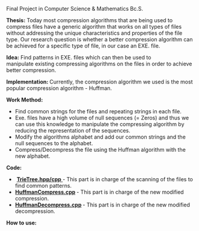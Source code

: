 <p>Final Project in Computer Science &amp; Mathematics Bc.S.</p>
<p><strong>Thesis:</strong> Today most compression algorithms that are being used to compress files have a generic algorithm that works on all types of files without addressing the unique characteristics and properties of the file type. Our research question is whether a better compression algorithm can be achieved for a specific type of file, in our case an EXE. file.</p>
<p><strong>Idea:</strong> Find patterns in EXE. files which can then be used to manipulate&nbsp;existing compressing algorithms on the files in order to achieve better compression.</p>
<p><strong>Implementation:&nbsp;</strong>Currently, the compression algorithm we used is the most popular compression algorithm - Huffman.</p>
<p><strong>Work Method:</strong></p>
<ul>
<li>Find common strings for the files and repeating strings in each file.</li>
<li>Exe. files have a high volume of null sequences (= Zeros) and thus we can use this knowledge to manipulate the compressing algorithm by reducing the representation of the sequences.</li>
<li>Modify the algorithms alphabet and add our common strings and the null sequences to the alphabet.</li>
<li>Compress/Decompress the file using the Huffman algorithm with the new alphabet.</li>
</ul>
<p><strong>Code:</strong></p>
<ul>
<li>&nbsp;<a title="TrieTree.hpp/cpp" href="FrequencyTable.cpp"><strong>TrieTree.hpp/cpp</strong> </a>- This part is in charge of the scanning of the files to find common patterns.</li>
<li><strong><a href="HuffmanCompress.cpp">HuffmanCompress.cpp</a>&nbsp;</strong>- This part is in charge of the new modified compression.</li>
<li><strong><a title="HuffmanDecompress.cpp" href="HuffmanDecompress.cpp">HuffmanDecompress.cpp</a>&nbsp;</strong>-&nbsp;This part is in charge of the new modified decompression.</li>
</ul>
<p><strong>How to use:</strong></p>
<p>&nbsp;</p>
